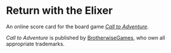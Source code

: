 # Return with the Elixer
An online score card for the board game [_Call to Adventure_](https://boardgamegeek.com/boardgame/238992/call-adventure).

_Call to Adventure_ is published by [BrotherwiseGames](http://www.brotherwisegames.com/), who own all
appropriate trademarks. 